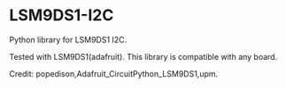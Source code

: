 # LSM9DS1-I2C
Python library for LSM9DS1 I2C.

Tested with LSM9DS1(adafruit).
This library is compatible with any board.

Credit: popedison,Adafruit_CircuitPython_LSM9DS1,upm.
